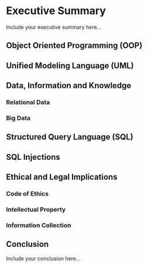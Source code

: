 # Executive Summary
Include your executive summary here...


## Object Oriented Programming (OOP)


## Unified Modeling Language (UML)


## Data, Information and Knowledge
### Relational Data
### Big Data


## Structured Query Language (SQL)


## SQL Injections


## Ethical and Legal Implications
### Code of Ethics
### Intellectual Property
### Information Collection


## Conclusion
Include your conclusion here...
